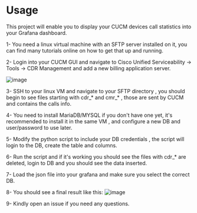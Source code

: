# Usage

This project will enable you to display your CUCM devices call statistics into your Grafana dashboard.

1- You need a linux virtual machine with an SFTP server installed on it, you can find many tutorials online on how to get that up and running.

2- Login into your CUCM GUI and navigate to Cisco Unified Serviceability -> Tools -> CDR Management and add a new billing application server.

![image](https://github.com/user-attachments/assets/1a006f34-6653-4ac8-9747-b0351c99439a)

3- SSH to your linux VM and navigate to your SFTP directory , you should begin to see files starting with cdr_* and cmr_* , those are sent by CUCM and contains the calls info.

4- You need to install MariaDB/MYSQL if you don't have one yet, it's recommended to install it in the same VM , and configure a new DB and user/password to use later.

5- Modify the python script to include your DB credentials , the script will login to the DB, create the table and columns.

6- Run the script and if it's working you should see the files with cdr_* are deleted, login to DB and you should see the data inserted.

7- Load the json file into your grafana and make sure you select the correct DB.

8- You should see a final result like this:
![image](https://github.com/user-attachments/assets/7ea14bcf-9220-4413-816a-21011fd66a8b)

9- Kindly open an issue if you need any questions.










